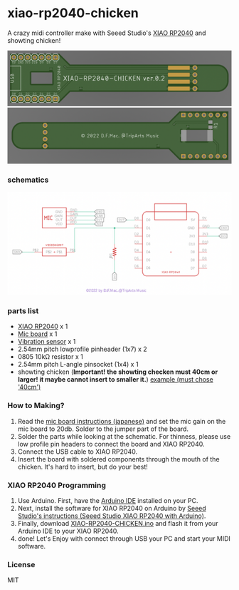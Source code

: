 # xiao-rp2040-chicken

A crazy midi controller make with Seeed Studio's [XIAO RP2040](https://www.seeedstudio.com/XIAO-RP2040-v1-0-p-5026.html)  and showting chicken!

![top](./topview.png)
![bottom](./bottomview.png)

### schematics

![schematics](./schematics.png)

### parts list

- [XIAO RP2040](https://www.seeedstudio.com/XIAO-RP2040-v1-0-p-5026.html) x 1
- [Mic board](https://akizukidenshi.com/catalog/g/gM-08940/) x 1
- [Vibration sensor](https://akizukidenshi.com/catalog/g/gP-15375/) x 1
- 2.54mm pitch lowprofile pinheader (1x7) x 2
- 0805 10kΩ resistor x 1
- 2.54mm pitch L-angle pinsocket (1x4) x 1
- showting chicken (**Important! the showting checken must 40cm or larger! it maybe cannot insert to smaller it.**) [example (must chose '40cm')](https://ja.aliexpress.com/item/32899623947.html?spm=a2g0o.productlist.0.0.47ca4900kHPyQw&algo_pvid=134d390f-c75f-4f2b-b0bf-b81694eb1b31&algo_exp_id=134d390f-c75f-4f2b-b0bf-b81694eb1b31-18&pdp_ext_f=%7B"sku_id"%3A"65853772185"%7D&pdp_npi=2%40dis%21JPY%21656.0%21525.0%21%21%21%21%21%402103250d16615813887934542e5813%2165853772185%21sea&curPageLogUid=4S6EgBV8VM1s) 

### How to Making?

1. Read the [mic board instructions (japanese)](https://akizukidenshi.com/download/ds/akizuki/AE-SPU0414.pdf) and set the mic gain on the mic board to 20db. Solder to the jumper part of the board.
2. Solder the parts while looking at the schematic. For thinness, please use low profile pin headers to connect the board and XIAO RP2040.
3. Connect the USB cable to XIAO RP2040.
4. Insert the board with soldered components through the mouth of the chicken. It's hard to insert, but do your best!

### XIAO RP2040 Programming

1. Use Arduino. First, have the [Arduino IDE](https://www.arduino.cc/en/software) installed on your PC.
2. Next, install the software for XIAO RP2040 on Arduino by [Seeed Studio's instructions (Seeed Studio XIAO RP2040 with Arduino)](https://wiki.seeedstudio.com/XIAO-RP2040-with-Arduino/).
3. Finally, download [XIAO-RP2040-CHICKEN.ino](https://gist.github.com/tadfmac/8916deed75f60839810058b9485af5d4) and flash it from your Arduino IDE to your XIAO RP2040.
4. done! Let's Enjoy with connect through USB your PC and start your MIDI software.

### License

MIT


